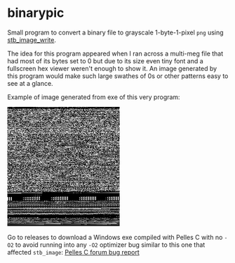 # binarypic

Small program to convert a binary file to grayscale 1-byte-1-pixel `png` using
[stb_image_write](https://github.com/nothings/stb).

The idea for this program appeared when I ran across a multi-meg file that had
most of its bytes set to 0 but due to its size even tiny font and a fullscreen
hex viewer weren't enough to show it. An image generated by this program would
make such large swathes of 0s or other patterns easy to see at a glance.

Example of image generated from exe of this very program:

![example.png](example.png)

Go to releases to download a Windows exe compiled with Pelles C with no `-O2`
to avoid running into any `-O2` optimizer bug similar to this one that affected
`stb_image`: [Pelles C forum bug report](https://forum.pellesc.de/index.php?topic=7837.0)
